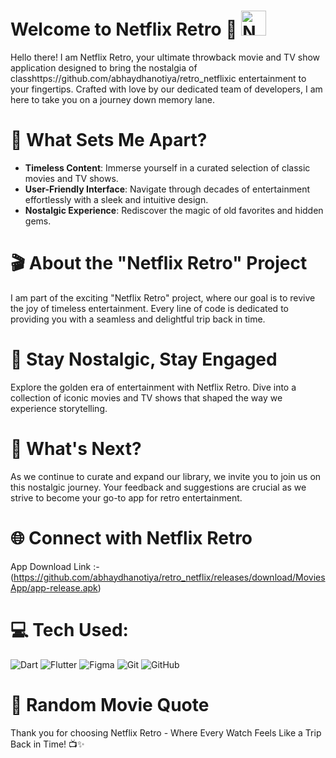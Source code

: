# Welcome to Netflix Retro 🍿 <img src="https://github.com/abhaydhanotiya/retro_netflix/Assets/blob/main/Images/logo.png?raw=true" alt="Netflix Retro Logo" width="40" height="40">

Hello there! I am Netflix Retro, your ultimate throwback movie and TV show application designed to bring the nostalgia of classhttps://github.com/abhaydhanotiya/retro_netflixic entertainment to your fingertips. Crafted with love by our dedicated team of developers, I am here to take you on a journey down memory lane.

# 🚀 What Sets Me Apart?
- **Timeless Content**: Immerse yourself in a curated selection of classic movies and TV shows.
- **User-Friendly Interface**: Navigate through decades of entertainment effortlessly with a sleek and intuitive design.
- **Nostalgic Experience**: Rediscover the magic of old favorites and hidden gems.

# 🎬 About the "Netflix Retro" Project
I am part of the exciting "Netflix Retro" project, where our goal is to revive the joy of timeless entertainment. Every line of code is dedicated to providing you with a seamless and delightful trip back in time.

# 🍿 Stay Nostalgic, Stay Engaged
Explore the golden era of entertainment with Netflix Retro. Dive into a collection of iconic movies and TV shows that shaped the way we experience storytelling.

# 🌟 What's Next?
As we continue to curate and expand our library, we invite you to join us on this nostalgic journey. Your feedback and suggestions are crucial as we strive to become your go-to app for retro entertainment.

# 🌐 Connect with Netflix Retro
App Download Link :- (https://github.com/abhaydhanotiya/retro_netflix/releases/download/MoviesApp/app-release.apk)

# 💻 Tech Used:
![Dart](https://img.shields.io/badge/dart-%230175C2.svg?style=for-the-badge&logo=dart&logoColor=white) ![Flutter](https://img.shields.io/badge/Flutter-%2302569B.svg?style=for-the-badge&logo=Flutter&logoColor=white) ![Figma](https://img.shields.io/badge/figma-%23F24E1E.svg?style=for-the-badge&logo=figma&logoColor=white) ![Git](https://img.shields.io/badge/git%20-%23F05033.svg?&style=for-the-badge&logo=git&logoColor=white) ![GitHub](https://img.shields.io/badge/github%20-%23121011.svg?&style=for-the-badge&logo=github&logoColor=white)

# 🎥 Random Movie Quote




Thank you for choosing Netflix Retro - Where Every Watch Feels Like a Trip Back in Time! 📺✨

<!-- Crafted with nostalgia by the Netflix Retro team -->
